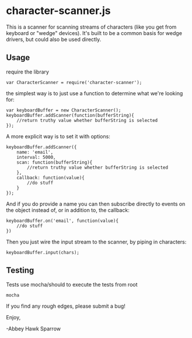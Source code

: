 character-scanner.js
====================
This is a scanner for scanning streams of characters (like you get from keyboard or "wedge" devices). It's built to be a common basis for wedge drivers, but could also be used directly.

Usage
-----

require the library
    
    var CharacterScanner = require('character-scanner');
    
the simplest way is to just use a function to determine what we're looking for:

    var keyboardBuffer = new CharacterScanner();
    keyboardBuffer.addScanner(function(bufferString){
    	//return truthy value whether bufferString is selected
    });
    

A more explicit way is to set it with options:

    keyboardBuffer.addScanner({
    	name: 'email',
    	interval: 5000,
	    scan: function(bufferString){
	    	//return truthy value whether bufferString is selected
	    },
	    callback: function(value){
	    	//do stuff
	    }
    });
    
And if you do provide a name you can then subscribe directly to events on the object instead of, or in addition to, the callback:

	keyboardBuffer.on('email', function(value){
		//do stuff
	})

Then you just wire the input stream to the scanner, by piping in characters:

    keyboardBuffer.input(chars);

Testing
-------
Tests use mocha/should to execute the tests from root

    mocha

If you find any rough edges, please submit a bug!

Enjoy,

-Abbey Hawk Sparrow